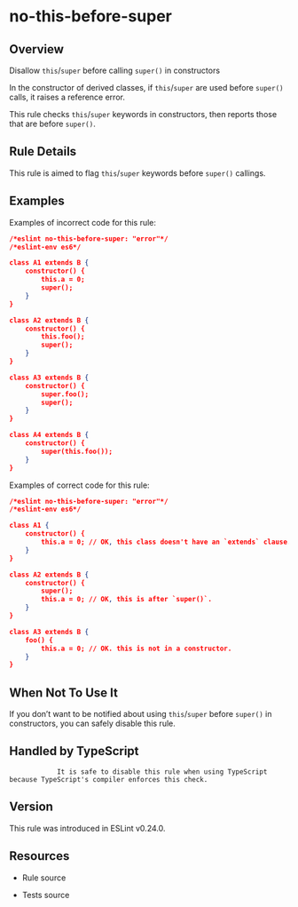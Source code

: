 

# no-this-before-super
## Overview

Disallow `this`/`super` before calling `super()` in constructors

In the constructor of derived classes, if `this`/`super` are used before `super()` calls, it raises a reference error.

This rule checks `this`/`super` keywords in constructors, then reports those that are before `super()`.

## Rule Details

This rule is aimed to flag `this`/`super` keywords before `super()` callings.

## Examples

Examples of incorrect code for this rule:


```json
/*eslint no-this-before-super: "error"*/
/*eslint-env es6*/

class A1 extends B {
    constructor() {
        this.a = 0;
        super();
    }
}

class A2 extends B {
    constructor() {
        this.foo();
        super();
    }
}

class A3 extends B {
    constructor() {
        super.foo();
        super();
    }
}

class A4 extends B {
    constructor() {
        super(this.foo());
    }
}
```

Examples of correct code for this rule:


```json
/*eslint no-this-before-super: "error"*/
/*eslint-env es6*/

class A1 {
    constructor() {
        this.a = 0; // OK, this class doesn't have an `extends` clause.
    }
}

class A2 extends B {
    constructor() {
        super();
        this.a = 0; // OK, this is after `super()`.
    }
}

class A3 extends B {
    foo() {
        this.a = 0; // OK. this is not in a constructor.
    }
}
```

## When Not To Use It

If you don’t want to be notified about using `this`/`super` before `super()` in constructors, you can safely disable this rule.

## Handled by TypeScript


                It is safe to disable this rule when using TypeScript because TypeScript's compiler enforces this check.
            

## Version

This rule was introduced in ESLint v0.24.0.

## Resources


- Rule source 

- Tests source 

